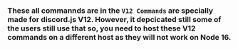 ### These all commannds are in the `V12 Commands` are specially made for discord.js V12. However, it depcicated still some of the users still use that so, you need to host these V12 commands on a different host as they will not work on Node 16.
